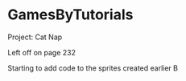 # GamesByTutorials

Project:  Cat Nap

Left off on page 232

Starting to add code to the sprites created earlier
B

